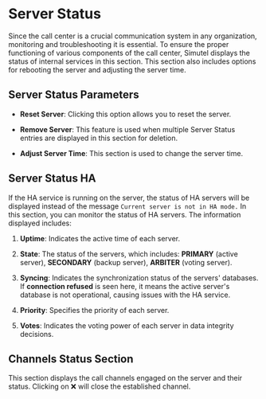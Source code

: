 # Server Status

Since the call center is a crucial communication system in any organization, monitoring and troubleshooting it is essential. To ensure the proper functioning of various components of the call center, Simutel displays the status of internal services in this section. This section also includes options for rebooting the server and adjusting the server time.

## Server Status Parameters
- **Reset Server**: Clicking this option allows you to reset the server.
  
- **Remove Server**: This feature is used when multiple Server Status entries are displayed in this section for deletion.
  
- **Adjust Server Time**: This section is used to change the server time.

## Server Status HA

If the HA service is running on the server, the status of HA servers will be displayed instead of the message `Current server is not in HA mode.` In this section, you can monitor the status of HA servers. The information displayed includes:

1. **Uptime**: Indicates the active time of each server.

2. **State**: The status of the servers, which includes: **PRIMARY** (active server), **SECONDARY** (backup server), **ARBITER** (voting server).

3. **Syncing**: Indicates the synchronization status of the servers' databases. If **connection refused** is seen here, it means the active server's database is not operational, causing issues with the HA service.

4. **Priority**: Specifies the priority of each server.

5. **Votes**: Indicates the voting power of each server in data integrity decisions.

## Channels Status Section

This section displays the call channels engaged on the server and their status. Clicking on ❌ will close the established channel.